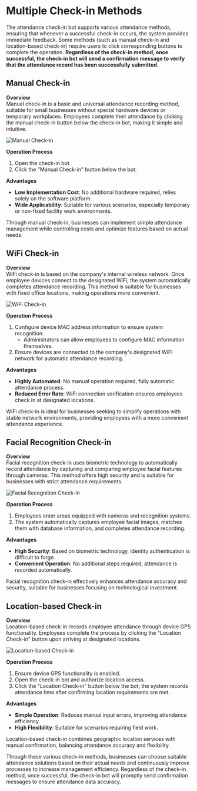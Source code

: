 # Multiple Check-in Methods

The attendance check-in bot supports various attendance methods, ensuring that whenever a successful check-in occurs, the system provides immediate feedback. Some methods (such as manual check-in and location-based check-in) require users to click corresponding buttons to complete the operation. **Regardless of the check-in method, once successful, the check-in bot will send a confirmation message to verify that the attendance record has been successfully submitted.**

## Manual Check-in

**Overview**  
Manual check-in is a basic and universal attendance recording method, suitable for small businesses without special hardware devices or temporary workplaces. Employees complete their attendance by clicking the manual check-in button below the check-in bot, making it simple and intuitive.

![Manual Check-in](/images/en/cin_way_1.png)

**Operation Process**  
1. Open the check-in bot.  
2. Click the "Manual Check-in" button below the bot.

**Advantages**  
- **Low Implementation Cost**: No additional hardware required, relies solely on the software platform.  
- **Wide Applicability**: Suitable for various scenarios, especially temporary or non-fixed facility work environments.

Through manual check-in, businesses can implement simple attendance management while controlling costs and optimize features based on actual needs.

## WiFi Check-in

**Overview**  
WiFi check-in is based on the company's internal wireless network. Once employee devices connect to the designated WiFi, the system automatically completes attendance recording. This method is suitable for businesses with fixed office locations, making operations more convenient.

![WiFi Check-in](/images/en/cin_way_2.png)

**Operation Process**  
1. Configure device MAC address information to ensure system recognition.  
   - Administrators can allow employees to configure MAC information themselves.  
2. Ensure devices are connected to the company's designated WiFi network for automatic attendance recording.

**Advantages**  
- **Highly Automated**: No manual operation required, fully automatic attendance process.  
- **Reduced Error Rate**: WiFi connection verification ensures employees check in at designated locations.

WiFi check-in is ideal for businesses seeking to simplify operations with stable network environments, providing employees with a more convenient attendance experience.

## Facial Recognition Check-in

**Overview**  
Facial recognition check-in uses biometric technology to automatically record attendance by capturing and comparing employee facial features through cameras. This method offers high security and is suitable for businesses with strict attendance requirements.

![Facial Recognition Check-in](/images/en/cin_way_3.png)

**Operation Process**  
1. Employees enter areas equipped with cameras and recognition systems.  
2. The system automatically captures employee facial images, matches them with database information, and completes attendance recording.

**Advantages**  
- **High Security**: Based on biometric technology, identity authentication is difficult to forge.  
- **Convenient Operation**: No additional steps required, attendance is recorded automatically.

Facial recognition check-in effectively enhances attendance accuracy and security, suitable for businesses focusing on technological investment.

## Location-based Check-in

**Overview**  
Location-based check-in records employee attendance through device GPS functionality. Employees complete the process by clicking the "Location Check-in" button upon arriving at designated locations.

![Location-based Check-in](/images/en/cin_way_4.png)

**Operation Process**  
1. Ensure device GPS functionality is enabled.  
2. Open the check-in bot and authorize location access.  
3. Click the "Location Check-in" button below the bot; the system records attendance time after confirming location requirements are met.

**Advantages**  
- **Simple Operation**: Reduces manual input errors, improving attendance efficiency.  
- **High Flexibility**: Suitable for scenarios requiring field work.

Location-based check-in combines geographic location services with manual confirmation, balancing attendance accuracy and flexibility.

Through these various check-in methods, businesses can choose suitable attendance solutions based on their actual needs and continuously improve processes to increase management efficiency. Regardless of the check-in method, once successful, the check-in bot will promptly send confirmation messages to ensure attendance data accuracy.